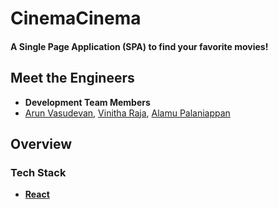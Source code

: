 # CinemaCinema

#### A Single Page Application (SPA) to find your favorite movies!

## Meet the Engineers
  - __Development Team Members__
  - [Arun Vasudevan](https://github.com/coderishi), [Vinitha Raja](https://github.com/vinithasraja), [Alamu Palaniappan](https://github.com/alamuv)

## Overview

### Tech Stack

- [__React__](https://facebook.github.io/react/)
